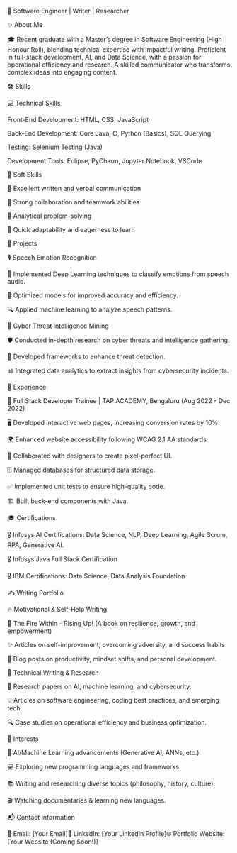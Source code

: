 📌 Software Engineer | Writer | Researcher

✨ About Me

🎓 Recent graduate with a Master’s degree in Software Engineering (High Honour Roll), blending technical expertise with impactful writing. Proficient in full-stack development, AI, and Data Science, with a passion for operational efficiency and research. A skilled communicator who transforms complex ideas into engaging content.

🛠 Skills

💻 Technical Skills

Front-End Development: HTML, CSS, JavaScript

Back-End Development: Core Java, C, Python (Basics), SQL Querying

Testing: Selenium Testing (Java)

Development Tools: Eclipse, PyCharm, Jupyter Notebook, VSCode


🤝 Soft Skills

📝 Excellent written and verbal communication

🔄 Strong collaboration and teamwork abilities

🧠 Analytical problem-solving

🚀 Quick adaptability and eagerness to learn


📌 Projects

🎙 Speech Emotion Recognition

🎯 Implemented Deep Learning techniques to classify emotions from speech audio.

🚀 Optimized models for improved accuracy and efficiency.

🔍 Applied machine learning to analyze speech patterns.


🔐 Cyber Threat Intelligence Mining

🛡 Conducted in-depth research on cyber threats and intelligence gathering.

🔗 Developed frameworks to enhance threat detection.

📊 Integrated data analytics to extract insights from cybersecurity incidents.


💼 Experience

🔹 Full Stack Developer Trainee | TAP ACADEMY, Bengaluru (Aug 2022 - Dec 2022)

🖥 Developed interactive web pages, increasing conversion rates by 10%.

🌍 Enhanced website accessibility following WCAG 2.1 AA standards.

🎨 Collaborated with designers to create pixel-perfect UI.

🗄 Managed databases for structured data storage.

✅ Implemented unit tests to ensure high-quality code.

🏗 Built back-end components with Java.


🎓 Certifications

🎖 Infosys AI Certifications: Data Science, NLP, Deep Learning, Agile Scrum, RPA, Generative AI.

🎖 Infosys Java Full Stack Certification

🎖 IBM Certifications: Data Science, Data Analysis Foundation


✍ Writing Portfolio

🔥 Motivational & Self-Help Writing

📖 The Fire Within - Rising Up! (A book on resilience, growth, and empowerment)

✨ Articles on self-improvement, overcoming adversity, and success habits.

📝 Blog posts on productivity, mindset shifts, and personal development.

📑 Technical Writing & Research

📜 Research papers on AI, machine learning, and cybersecurity.

💡 Articles on software engineering, coding best practices, and emerging tech.

🔍 Case studies on operational efficiency and business optimization.


🎯 Interests

🤖 AI/Machine Learning advancements (Generative AI, ANNs, etc.)

💻 Exploring new programming languages and frameworks.

📚 Writing and researching diverse topics (philosophy, history, culture).

🎬 Watching documentaries & learning new languages.

📬 Contact Information

📧 Email: [Your Email]🔗 LinkedIn: [Your LinkedIn Profile]🌐 Portfolio Website: [Your Website (Coming Soon!)]

